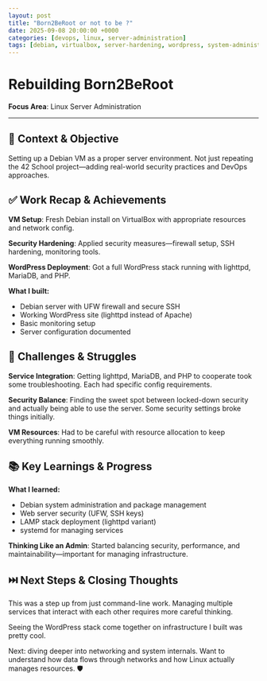 ```yaml
---
layout: post
title: "Born2BeRoot or not to be ?"
date: 2025-09-08 20:00:00 +0000
categories: [devops, linux, server-administration]
tags: [debian, virtualbox, server-hardening, wordpress, system-administration]
---
```


# Rebuilding Born2BeRoot

**Focus Area**: Linux Server Administration

---

## 🎯 Context & Objective

Setting up a Debian VM as a proper server environment. Not just repeating the 42 School project—adding real-world security practices and DevOps approaches.

## ✅ Work Recap & Achievements

**VM Setup**: Fresh Debian install on VirtualBox with appropriate resources and network config.

**Security Hardening**: Applied security measures—firewall setup, SSH hardening, monitoring tools.

**WordPress Deployment**: Got a full WordPress stack running with lighttpd, MariaDB, and PHP.

**What I built:**
- Debian server with UFW firewall and secure SSH
- Working WordPress site (lighttpd instead of Apache)
- Basic monitoring setup
- Server configuration documented

## 🧗 Challenges & Struggles

**Service Integration**: Getting lighttpd, MariaDB, and PHP to cooperate took some troubleshooting. Each had specific config requirements.

**Security Balance**: Finding the sweet spot between locked-down security and actually being able to use the server. Some security settings broke things initially.

**VM Resources**: Had to be careful with resource allocation to keep everything running smoothly.

## 📚 Key Learnings & Progress

**What I learned:**
- Debian system administration and package management
- Web server security (UFW, SSH keys)
- LAMP stack deployment (lighttpd variant)
- systemd for managing services

**Thinking Like an Admin**: Started balancing security, performance, and maintainability—important for managing infrastructure.

## ⏭️ Next Steps & Closing Thoughts

This was a step up from just command-line work. Managing multiple services that interact with each other requires more careful thinking.

Seeing the WordPress stack come together on infrastructure I built was pretty cool.

Next: diving deeper into networking and system internals. Want to understand how data flows through networks and how Linux actually manages resources. 🛡️
